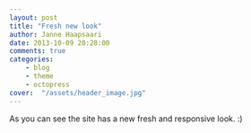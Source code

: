 ```yaml
---
layout: post
title: "Fresh new look"
author: Janne Haapsaari
date: 2013-10-09 20:28:00
comments: true
categories:
    - blog
    - theme
    - octopress
cover:  "/assets/header_image.jpg"
---
```


As you can see the site has a new fresh and responsive look. :)
